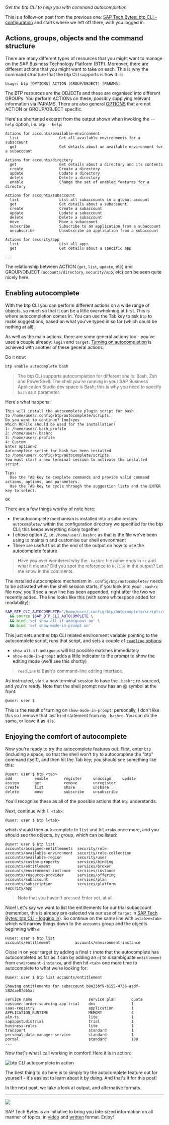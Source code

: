 _Get the btp CLI to help you with command autocompletion._

This is a follow-on post from the previous one: [SAP Tech Bytes: btp CLI - configuration](https://blogs.sap.com/2021/09/XX/sap-tech-bytes-btp-cli-configuration/) and starts where we left off there, with you logged in.

## Actions, groups, objects and the command structure

There are many different types of resources that you might want to manage on the SAP Business Technology Platform (BTP). Moreover, there are different actions that you might want to take on each. This is why the command structure that the btp CLI supports is how it is:

```
Usage: btp [OPTIONS] ACTION [GROUP/OBJECT] [PARAMS]
```

The BTP resources are the OBJECTs and these are organised into different GROUPs. You perform ACTIONs on these, possibly supplying relevant information via PARAMS. There are also general [OPTIONS](https://help.sap.com/viewer/DRAFT/65de2977205c403bbc107264b8eccf4b/Cloud/en-US/11d9f67d2c68485ca2f435b955d3b85b.html) that are not ACTION or GROUP/OBJECT specific.

Here's a shortened excerpt from the output shown when invoking the `--help` option, i.e. `btp --help`:

```
Actions for accounts/available-environment
  list                  Get all available environments for a subaccount
  get                   Get details about an available environment for a subaccount

Actions for accounts/directory
  get                   Get details about a directory and its contents
  create                Create a directory
  update                Update a directory
  delete                Delete a directory
  enable                Change the set of enabled features for a directory

Actions for accounts/subaccount
  list                  List all subaccounts in a global account
  get                   Get details about a subaccount
  create                Create a subaccount
  update                Update a subaccount
  delete                Delete a subaccount
  move                  Move a subaccount
  subscribe             Subscribe to an application from a subaccount
  unsubscribe           Unsubscribe an application from a subaccount

Actions for security/app
  list                  List all apps
  get                   Get details about a specific app

...
```

The relationship between ACTION (`get`, `list`, `update`, etc) and GROUP/OBJECT (`accounts/directory`, `security/app`, etc) can be seen quite nicely here.

## Enabling autocomplete

With the btp CLI you can perform different actions on a wide range of objects, so much so that it can be a little overwhelming at first. This is where autocompletion comes in. You can use the Tab key to ask `btp` to make suggestions, based on what you've typed in so far (which could be nothing at all).

As well as the main actions, there are some general actions too - you've used a couple already: `login` and `target`. [Turning on autocompletion](https://help.sap.com/viewer/DRAFT/65de2977205c403bbc107264b8eccf4b/Cloud/en-US/46355fab22814944bedf449a6c953369.html) is achieved with another of these general actions.

Do it now:

```bash
btp enable autocomplete bash
```

> The btp CLI supports autocompletion for different shells: Bash, Zsh and PowerShell. The shell you're running in your SAP Business Application Studio dev space is Bash; this is why you need to specify `bash` as a parameter.

Here's what happens:

```
This will install the autocomplete plugin script for bash
to /home/user/.config/btp/autocomplete/scripts.
Do you want to continue? [no]>yes
Which RCFile should be used for the installation?
1: /home/user/.bash_profile
2: /home/user/.bashrc
3: /home/user/.profile
4: Custom
Enter option>2
Autocomplete script for bash has been installed
to /home/user/.config/btp/autocomplete/scripts.
You must start a new terminal session to activate the installed script.

Tips:
  Use the TAB key to complete commands and provide valid command actions, options, and parameters.
  Use the TAB key to cycle through the suggestion lists and the ENTER key to select.

OK
```

There are a few things worthy of note here:

* the autocomplete mechanism is installed into a subdirectory `autocomplete/` within the configuration directory we specified for the btp CLI; this keeps everything nicely together
* I chose option 2, i.e. `/home/user/.bashrc` as that is the file we've been using to maintain and customise our shell environment
* There are useful tips at the end of the output on how to use the autocomplete feature

> Have you ever wondered why the `.bashrc` file name ends in `rc` and what it means? Did you spot the reference to `RCFile` in the output? Let me know in the comments.

The installed autocomplete mechanism in `.config/btp/autocomplete/` needs to be activated when the shell session starts; if you look into your `.bashrc` file now, you'll see a new line has been appended, right after the two we recently added. The line looks like this (with some whitespace added for readability):

```bash
SAP_BTP_CLI_AUTOCOMPLETE="/home/user/.config/btp/autocomplete/scripts/sapbtpcli-autocomplete.plugin.sh" \
  && source $SAP_BTP_CLI_AUTOCOMPLETE \
  && bind 'set show-all-if-ambiguous on' \
  && bind 'set show-mode-in-prompt on'
```

This just sets another btp CLI related environment variable pointing to the autocomplete script, runs that script, and sets a couple of [`readline` options](https://www.gnu.org/software/bash/manual/html_node/Readline-Init-File-Syntax.html):

* `show-all-if-ambiguous` will list possible matches immediately
* `show-mode-in-prompt` adds a little indicator to the prompt to show the editing mode (we'll see this shortly)

> `readline` is Bash's command-line editing interface.

As instructed, start a new terminal session to have the `.bashrc` re-sourced, and you're ready. Note that the shell prompt now has an @ symbol at the front:

```
@user: user $
```

This is the result of turning on `show-mode-in-prompt`; personally, I don't like this so I remove that last `bind` statement from my `.bashrc`. You can do the same, or leave it as it is.

## Enjoying the comfort of autocomplete

Now you're ready to try the autocomplete features out. First, enter `btp ` (including a space, so that the shell won't try to autocomplete the "btp" command itself), and then hit the Tab key; you should see something like this:

```
@user: user $ btp <tab>
add          enable       register     unassign     update
assign       get          remove       unregister
create       list         share        unshare
delete       move         subscribe    unsubscribe
```

You'll recognise these as all of the possible actions that `btp` understands.

Next, continue with `l <tab>`:

```
@user: user $ btp l<tab>
```

which should then autocomplete to `list` and hit `<tab>` once more, and you should see the objects, by group, which can be listed:

```
@user: user $ btp list
accounts/assigned-entitlements  security/role
accounts/available-environment  security/role-collection
accounts/available-region       security/user
accounts/custom-property        services/binding
accounts/entitlement            services/broker
accounts/environment-instance   services/instance
accounts/resource-provider      services/offering
accounts/subaccount             services/plan
accounts/subscription           services/platform
security/app
```

> Note that you haven't pressed Enter yet, at all.

Nice! Let's say we want to list the entitlements for our trial subaccount (remember, this is already pre-selected via our use of `target` in [SAP Tech Bytes: btp CLI - logging in](https://blogs.sap.com/2021/09/07/sap-tech-bytes-btp-cli-logging-in/)). So continue on the same line with `a<tab>e<tab>` which will narrow things down to the `accounts` group and the objects beginning with `e`:

```
@user: user $ btp list
accounts/entitlement           accounts/environment-instance
```

Close in on your target by adding a final `t` (note that the autocomplete has autocompleted as far as it can by adding an `n`) to disambiguate `entitlement` from `environment-instance`, and then hit `<tab>` one more time to autocomplete to what we're looking for:

```
@user: user $ btp list accounts/entitlement

Showing entitlements for subaccount b8a33bf9-b155-4736-aadf-582dae8fd65a:

service name                         service plan       quota
customer-order-sourcing-app-trial    dev                1
saas-registry                        application        1
APPLICATION_RUNTIME                  MEMORY             4
alm-ts                               lite               1
sapappstudiotrial                    trial              1
business-rules                       lite               1
transport                            standard           1
personal-data-manager-service        standard           1
portal                               standard           100
...
```

Now that's what I call working in comfort! Here it is in action:

![btp CLI autocomplete in action](images/autocomplete.gif)

The best thing to do here is to simply try the autocomplete feature out for yourself - it's easiest to learn about it by doing. And that's it for this post!

In the next post, we take a look at output, and alternative formats.

---

![](https://blogs.sap.com/wp-content/uploads/2021/02/screenshot-2021-02-22-at-11.00.25.png)


SAP Tech Bytes is an initiative to bring you bite-sized information on all manner of topics, in [video](https://www.youtube.com/playlist?list=PL6RpkC85SLQC3HBShmlMaPu_nL--4f20z) and [written](https://blogs.sap.com/tag/sap-tech-bytes/) format. Enjoy!
